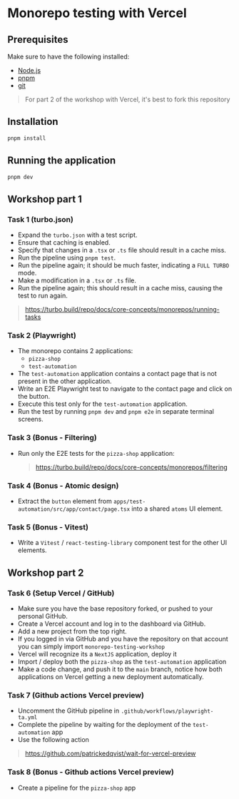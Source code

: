 # Monorepo testing with Vercel

## Prerequisites

Make sure to have the following installed:

- [Node.js](https://nodejs.org/en/download/)
- [pnpm](https://pnpm.io/installation)
- [git](https://git-scm.com/downloads)

> For part 2 of the workshop with Vercel, it's best to fork this repository

## Installation

```bash
pnpm install
```

## Running the application

```bash
pnpm dev
```

## Workshop part 1

### Task 1 (turbo.json)

- Expand the `turbo.json` with a test script.
- Ensure that caching is enabled.
- Specify that changes in a `.tsx` or `.ts` file should result in a cache miss.
- Run the pipeline using `pnpm test`.
- Run the pipeline again; it should be much faster, indicating a `FULL TURBO` mode.
- Make a modification in a `.tsx` or `.ts` file.
- Run the pipeline again; this should result in a cache miss, causing the test to run again.

> https://turbo.build/repo/docs/core-concepts/monorepos/running-tasks

### Task 2 (Playwright)

- The monorepo contains 2 applications:
  - `pizza-shop`
  - `test-automation`
- The `test-automation` application contains a contact page that is not present in the other application.
- Write an E2E Playwright test to navigate to the contact page and click on the button.
- Execute this test only for the `test-automation` application.
- Run the test by running `pnpm dev` and `pnpm e2e` in separate terminal screens.

### Task 3 (Bonus - Filtering)

- Run only the E2E tests for the `pizza-shop` application:

  > https://turbo.build/repo/docs/core-concepts/monorepos/filtering

### Task 4 (Bonus - Atomic design)

- Extract the `button` element from `apps/test-automation/src/app/contact/page.tsx` into a shared `atoms` UI element.

### Task 5 (Bonus - Vitest)

- Write a `Vitest` / `react-testing-library` component test for the other UI elements.

## Workshop part 2

### Task 6 (Setup Vercel / GitHub)

- Make sure you have the base repository forked, or pushed to your personal GitHub.
- Create a Vercel account and log in to the dashboard via GitHub.
- Add a new project from the top right.
- If you logged in via GitHub and you have the repository on that account you can simply import `monorepo-testing-workshop`
- Vercel will recognize its a `NextJS` application, deploy it
- Import / deploy both the `pizza-shop` as the `test-automation` application
- Make a code change, and push it to the `main` branch, notice how both applications on Vercel getting a new deployment automatically.

### Task 7 (Github actions Vercel preview)

- Uncomment the GitHub pipeline in `.github/workflows/playwright-ta.yml`
- Complete the pipeline by waiting for the deployment of the `test-automation` app
- Use the following action

> https://github.com/patrickedqvist/wait-for-vercel-preview

### Task 8 (Bonus - Github actions Vercel preview)

- Create a pipeline for the `pizza-shop` app
